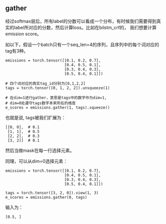 ## gather

经过softmax层后，所有label的分数可以看成一个分布，有时候我们需要得到真实的label所对应的分数，然后计算loss。比如在bilstm_crf的， 我们想要计算emission score。

如以下，假设一个batch只有一个seq_len=4的序列，且序列中的每个词对应的tag有3种。

```
emissions = torch.tensor([[0.1, 0.2, 0.7], 
						  [0.4, 0.5, 0.1], 
					   	  [0.3, 0.4, 0.3],
						  [0.5, 0.4, 0.1]])
								
# 四个词对应的真实tag_id分别为[0,1,2,2]	
tags = torch.tensor([0, 1, 2, 2]).unsqueeze(1)

# 在dim=1进行gather，意思是tags中的数字作为dim=1, 
# dim=0处遵守tags数字本来所在的维度
e_scores = emissions.gather(1, tags).squeeze()
```
也就是说, tags被我们扩展为：

```
[[0, 0],  # 0.1
 [1, 1],  # 0.5
 [2, 2],  # 0.3
 [3, 2]]  # 0.1
```
然后当做mask在每一行选择元素。

同理，可以从dim=0选择元素：

```
emissions = torch.tensor([[0.1, 0.2, 0.7],
						  [0.4, 0.5, 0.1],
					   	  [0.3, 0.4, 0.3],
						  [0.5, 0.4, 0.1]])

tags = torch.tensor([3, 2, 0]).view(1, 3)
e_scores = emissions.gather(0, tags)
```
输入为：

```
[0.5, ]
```